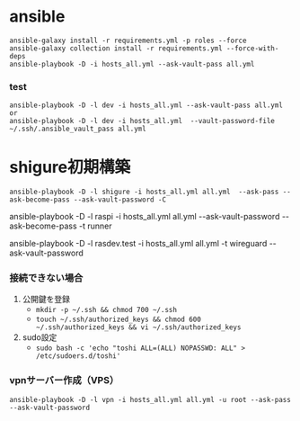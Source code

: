 # ansible
```shell
ansible-galaxy install -r requirements.yml -p roles --force
ansible-galaxy collection install -r requirements.yml --force-with-deps
ansible-playbook -D -i hosts_all.yml --ask-vault-pass all.yml
```

### test
```shell
ansible-playbook -D -l dev -i hosts_all.yml --ask-vault-pass all.yml
or
ansible-playbook -D -l dev -i hosts_all.yml  --vault-password-file ~/.ssh/.ansible_vault_pass all.yml
```

# shigure初期構築
```shell
ansible-playbook -D -l shigure -i hosts_all.yml all.yml  --ask-pass --ask-become-pass --ask-vault-password -C
```
ansible-playbook -D -l raspi -i hosts_all.yml all.yml  --ask-vault-password  --ask-become-pass  -t runner

ansible-playbook -D -l rasdev.test -i hosts_all.yml all.yml -t wireguard  --ask-vault-password


### 接続できない場合
1. 公開鍵を登録
   * `mkdir -p ~/.ssh && chmod 700 ~/.ssh`
   * `touch ~/.ssh/authorized_keys && chmod 600 ~/.ssh/authorized_keys && vi ~/.ssh/authorized_keys `
2. sudo設定
   * `sudo bash -c 'echo "toshi ALL=(ALL) NOPASSWD: ALL" > /etc/sudoers.d/toshi'`


### vpnサーバー作成（VPS）
```shell
ansible-playbook -D -l vpn -i hosts_all.yml all.yml -u root --ask-pass --ask-vault-password
```
